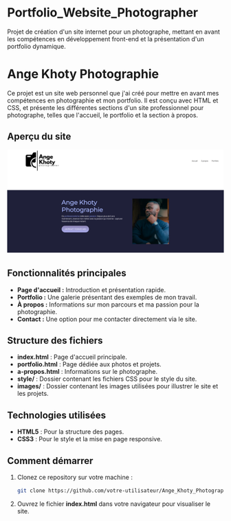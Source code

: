 # Portfolio_Website_Photographer
Projet de création d'un site internet pour un photographe, mettant en avant les compétences en développement front-end et la présentation d'un portfolio dynamique.


# Ange Khoty Photographie

Ce projet est un site web personnel que j'ai créé pour mettre en avant mes compétences en photographie et mon portfolio. Il est conçu avec HTML et CSS, et présente les différentes sections d'un site professionnel pour photographe, telles que l'accueil, le portfolio et la section à propos.

## Aperçu du site

![Aperçu du site web](images/Capture_site_internet.PNG)

## Fonctionnalités principales

- **Page d'accueil :** Introduction et présentation rapide.
- **Portfolio :** Une galerie présentant des exemples de mon travail.
- **À propos :** Informations sur mon parcours et ma passion pour la photographie.
- **Contact :** Une option pour me contacter directement via le site.

## Structure des fichiers

- **index.html** : Page d'accueil principale.
- **portfolio.html** : Page dédiée aux photos et projets.
- **a-propos.html** : Informations sur le photographe.
- **style/** : Dossier contenant les fichiers CSS pour le style du site.
- **images/** : Dossier contenant les images utilisées pour illustrer le site et les projets.

## Technologies utilisées

- **HTML5** : Pour la structure des pages.
- **CSS3** : Pour le style et la mise en page responsive.
  
## Comment démarrer

1. Clonez ce repository sur votre machine :
   ```bash
   git clone https://github.com/votre-utilisateur/Ange_Khoty_Photographie.git
   ```
2. Ouvrez le fichier **index.html** dans votre navigateur pour visualiser le site.
